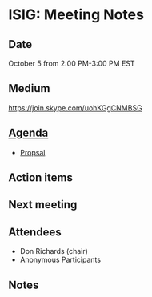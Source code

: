 # ISIG: Meeting Notes

## Date

October 5 from 2:00 PM-3:00 PM EST

## Medium

https://join.skype.com/uohKGgCNMBSG<br/>

## [Agenda](https://goo.gl/VTUL6Y)
* [Propsal](https://goo.gl/TzII90)

## Action items

## Next meeting

## Attendees
* Don Richards (chair) 
* Anonymous Participants

## Notes
